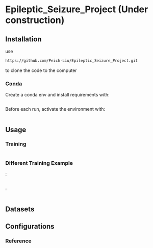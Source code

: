 # Epileptic_Seizure_Project (Under construction)
## Installation

use 
```bash
https://github.com/Peich-Liu/Epileptic_Seizure_Project.git
```
to clone the code to the computer

### Conda

Create a conda env and install requirements with:

```bash

```

Before each run, activate the environment with:

```bash

```

## Usage
### Training

```bash

```

### Different Training Example
: 
```bash

```
:
```bash

```

## Datasets

## Configurations

### Reference


